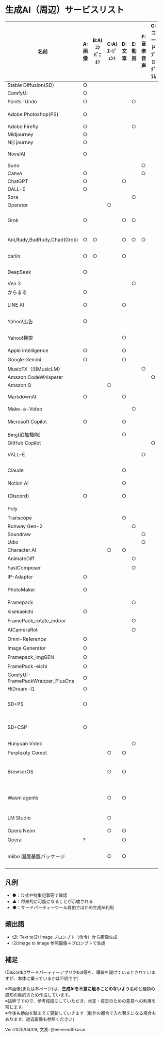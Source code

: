 # 生成AI（周辺）サービスリスト

| 名前 | A:画像 | B:AIｺﾝﾊﾟﾆｵﾝ | C:AIｴｰｼﾞｪﾝﾄ | D:文章 | E:動画 | F:音楽音声 | G:コードﾌﾟﾛｸﾞﾗﾑ | H:その他 | 備考 |
|---|---|---|---|---|---|---|---|---|---|
| Stable Diffusion(SD) | ○ |  |  |  |  |  |  |  | t2i/i2i/Lora (Stability AI) |
| ComfyUI | ○ |  |  |  |  |  |  |  | t2i/i2i  |
| Paints-Undo | ○ |  |  |  | ○ |  |  |  | タイムラプス系  |
| Adobe Photoshop(PS) | ○ |  |  |  |  |  |  |  | Adobe Stock,背景拡張など (Adobe) |
| Adobe Firefly | ○ |  |  |  | ○ |  |  |  | t2i (Adobe) |
| Midjourney | ○ |  |  |  |  |  |  |  |  (Midjourney) |
| Niji journey | ○ |  |  |  |  |  |  |  |  |
| NovelAI | ○ |  |  |  |  |  |  |  | アニメ風データ流出(2022) (Anlatan) |
| Suno |  |  |  |  |  | ○ |  |  |  (Suno) |
| Canva | ○ |  |  |  |  | ○ |  |  | t2i (Canva) |
| ChatGPT | ○ |  |  | ○ |  |  |  |  |  (OpenAI) |
| DALL-E | ○ |  |  |  |  |  |  |  |  (OpenAI) |
| Sora |  |  |  |  | ○ |  |  |  |  (OpenAI) |
| Operator |  |  | ○ |  |  |  |  |  |  (OpenAI) |
| Grok | ○ |  |  | ○ | ○ |  |  |  | 現xAI(旧X,Twitter) 動画生成は現状示唆のみ (xAI(旧X,Twitter)) |
| Ani,Rudy,BudRudy,Chad(Grok) | ○ | ○ |  | ○ | ○ | ○ |  |  | 3Dアバター等の流出の疑いあり |
| darlin | ○ | ○ |  | ○ |  |  |  |  | VRM対応のため、Vroid等のDL不可設定推奨 |
| DeepSeek | ○ |  |  |  |  |  |  |  | Baidu(百度)導入 (DeepSeek) |
| Veo 3 |  |  |  |  | ○ |  |  |  | Google  |
| からまる | ○ |  |  |  |  |  |  |  | Google出身者 (Sakana ai) |
| LINE AI | ○ |  |  | ○ |  |  |  |  | ChatGPT利用 (LINEヤフー) |
| Yahoo!広告 | ○ |  |  |  |  |  |  |  | 画像拡張生成 (LINEヤフー) |
| Yahoo!検索 |  |  |  | ○ |  |  |  |  | (ChatGPT利用?) (LINEヤフー) |
| Apple intelligence | ○ |  |  | ○ |  |  |  |  | iOS 18.4以降 (Apple) |
| Google Genimi | ○ |  |  | ○ |  |  |  |  | 「-ai」でオフ (Google) |
| MusicFX（旧MusicLM） |  |  |  |  |  | ○ |  |  |  (Google) |
| Amazon CodeWhisperer |  |  |  |  |  |  | ○ |  |  (Amazon) |
| Amazon Q |  |  | ○ |  |  |  |  |  |  (Amazon) |
| MarkdownAI | ○ |  |  | ○ |  |  |  |  | 元モデル不明 (MarkdownAI) |
| Make-a-Video |  |  |  |  | ○ |  |  |  |  (Meta(旧Facebook)) |
| Microsoft Copilot | ○ |  |  | ○ |  |  |  |  | Microsoft365 Classicプランでオフに (Microsoft) |
| Bing(追加機能) |  |  |  | ○ |  |  |  |  |  (Microsoft) |
| GitHub Copilot |  |  |  |  |  |  | ○ |  |  (Microsoft) |
| VALL-E |  |  |  |  |  | ○ |  |  | 名前は似ているが音声系 (Microsoft) |
| Claude |  |  |  | ○ |  |  |  |  | 技術記事系コミュニティで散見 (Anthropic) |
| Notion AI |  |  |  | ○ |  |  |  |  | GPT,Claude系(有料)  |
| (Discord) | ○ |  |  | ○ |  |  |  | ○ | bot/API経由でChatGPT・SDなど  |
| Poly |  |  |  |  |  |  |  | ○ | 3Dモデル  |
| Transcope |  |  |  | ○ |  |  |  |  | GPT系  |
| Runway Gen-2 |  |  |  |  | ○ |  |  |  |  (Runway) |
| Soundraw |  |  |  |  |  | ○ |  |  |  |
| Udio |  |  |  |  |  | ○ |  |  |  |
| Character.AI |  |  | ○ | ○ |  |  |  |  |  |
| AnimateDiff |  |  |  |  | ○ |  |  |  | StableDiffusion拡張  |
| FastComposer |  |  |  |  | ○ |  |  |  | StableDiffusion拡張  |
| IP-Adapter | ○ |  |  |  |  |  |  |  | StableDiffusion拡張  |
| PhotoMaker | ○ |  |  |  |  |  |  |  | StableDiffusionカスタマイズ  |
| Framepack |  |  |  |  | ○ |  |  |  | 個人開発  |
| kisekaeichi | ○ |  |  |  |  |  |  |  | 個人開発  |
| FramePack_rotate_indoor |  |  |  |  | ○ |  |  |  | 個人開発  |
| AICameraRot |  |  |  |  | ○ |  |  |  | 個人開発  |
| Omni-Reference | ○ |  |  |  |  |  |  |  | Midjourney機能  |
| Image Generator | ○ |  |  |  |  |  |  |  | ChatGPT機能  |
| Framepack_imgGEN | ○ |  |  |  |  |  |  |  | 個人開発  |
| FramePack-eichi | ○ |  |  |  |  |  |  |  | 個人開発  |
| ComfyUI-FramePackWrapper_PlusOne | ○ |  |  |  |  |  |  |  | 個人開発  |
| HiDream-l1 | ○ |  |  |  |  |  |  |  |  |
| SD+PS | ○ |  |  |  |  |  |  |  | [補足]Stable Diffusion(SD)+Photoshop AI加筆  |
| SD+CSP | ○ |  |  |  |  |  |  |  | [補足]Stable Diffusion(SD)+クリスタ AI加筆  |
| Hunyuan Video |  |  |  |  | ○ |  |  |  | NSFW系動画生成  |
| Perplexity Comet |  |  | ○ | ○ |  |  |  |  | AIｴｰｼﾞｪﾝﾄﾌﾞﾗｳｻﾞ |
| BrowserOS |  |  | ○ | ○ |  |  |  |  | AIｴｰｼﾞｪﾝﾄﾌﾞﾗｳｻﾞ 対応:BrowserOS AI/GPT/Claude/Gemini/ Perplexity Comet/Ollama |
| Wasm agents |  |  | ○ | ○ |  |  |  |  | AIｴｰｼﾞｪﾝﾄﾌﾞﾗｳｻﾞ 対応:GPT系ｴｰｼﾞｪﾝﾄ wasm: ブラウザ上で動作可能なアプリ |
| LM Studio |  |  | ○ |  |  |  |  |  | ローカルAIエージェント, 他のｴｰｼﾞｪﾝﾄを連携可能 |
| Opera Neon |  |  | ○ | ○ |  |  |  |  | AIｴｰｼﾞｪﾝﾄﾌﾞﾗｳｻﾞ |
| Opera | ? |  |  | ○ |  |  |  |  | ChatGPT連携(2023～) |
| miibo 国産基盤パッケージ |  |  | ○ | ○ |  |  |  |  | さくらの生成AIプラットフォームと連携 セキュリティは意識している？ |

## 凡例

- ●：公式や特集記事等で確認
- ▲：将来的に可能になることが示唆される
- ◆：サードパーティーツール経由でほかの生成AI利用

## 頻出語

- t2i: Text to(2) Image プロンプト（命令）から画像生成
- i2i:Image to Image 参照画像＋プロンプトで生成  

## 補足

(Discordはサードパーティーアプリやbot等を、導線を設けているとされていますが、本体に乗っているかは不明です）  

※本画像(または本ページ)は、**生成AIを不意に触ることのないよう**名称と種類の周知の目的のため作成しています。  
※抜粋ですので、参考程度にしていただき、肯定・否定のための意見への利用を禁じます。  
※今後も動向を踏まえて更新していきます（制作の都合で入れ替えになる場合もあります。過去画像も参照ください）

Ver:2025/04/09, 文責: @eeimend0kusai
